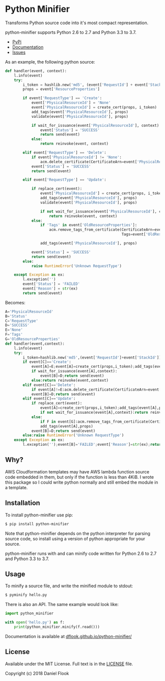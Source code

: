 # Python Minifier

Transforms Python source code into it's most compact representation.

python-minifier supports Python 2.6 to 2.7 and Python 3.3 to 3.7.

* [PyPi](https://pypi.org/project/python-minifier/)
* [Documentation](https://dflook.github.io/python-minifier/)
* [Issues](https://github.com/dflook/python-minifier/issues)

As an example, the following python source:

```python
def handler(event, context):
    l.info(event)
    try:
        i_token = hashlib.new('md5', (event['RequestId'] + event['StackId']).encode()).hexdigest()
        props = event['ResourceProperties']

        if event['RequestType'] == 'Create':
            event['PhysicalResourceId'] = 'None'
            event['PhysicalResourceId'] = create_cert(props, i_token)
            add_tags(event['PhysicalResourceId'], props)
            validate(event['PhysicalResourceId'], props)

            if wait_for_issuance(event['PhysicalResourceId'], context):
                event['Status'] = 'SUCCESS'
                return send(event)
            else:
                return reinvoke(event, context)

        elif event['RequestType'] == 'Delete':
            if event['PhysicalResourceId'] != 'None':
                acm.delete_certificate(CertificateArn=event['PhysicalResourceId'])
            event['Status'] = 'SUCCESS'
            return send(event)

        elif event['RequestType'] == 'Update':

            if replace_cert(event):
                event['PhysicalResourceId'] = create_cert(props, i_token)
                add_tags(event['PhysicalResourceId'], props)
                validate(event['PhysicalResourceId'], props)

                if not wait_for_issuance(event['PhysicalResourceId'], context):
                    return reinvoke(event, context)
            else:
                if 'Tags' in event['OldResourceProperties']:
                    acm.remove_tags_from_certificate(CertificateArn=event['PhysicalResourceId'],
                                                     Tags=event['OldResourceProperties']['Tags'])

                add_tags(event['PhysicalResourceId'], props)

            event['Status'] = 'SUCCESS'
            return send(event)
        else:
            raise RuntimeError('Unknown RequestType')

    except Exception as ex:
        l.exception('')
        event['Status'] = 'FAILED'
        event['Reason'] = str(ex)
        return send(event)
```

Becomes:

```python
A='PhysicalResourceId'
B='Status'
C='RequestType'
D='SUCCESS'
E='None'
F='Tags'
G='OldResourceProperties'
def handler(event,context):
	l.info(event)
	try:
		i_token=hashlib.new('md5',(event['RequestId']+event['StackId']).encode()).hexdigest();props=event['ResourceProperties']
		if event[C]=='Create':
			event[A]=E;event[A]=create_cert(props,i_token);add_tags(event[A],props);validate(event[A],props)
			if wait_for_issuance(event[A],context):
				event[B]=D;return send(event)
			else:return reinvoke(event,context)
		elif event[C]=='Delete':
			if event[A]!=E:acm.delete_certificate(CertificateArn=event[A])
			event[B]=D;return send(event)
		elif event[C]=='Update':
			if replace_cert(event):
				event[A]=create_cert(props,i_token);add_tags(event[A],props);validate(event[A],props)
				if not wait_for_issuance(event[A],context):return reinvoke(event,context)
			else:
				if F in event[G]:acm.remove_tags_from_certificate(CertificateArn=event[A],Tags=event[G][F])
				add_tags(event[A],props)
			event[B]=D;return send(event)
		else:raise RuntimeError('Unknown RequestType')
	except Exception as ex:
		l.exception('');event[B]='FAILED';event['Reason']=str(ex);return send(event)
```

## Why?

AWS Cloudformation templates may have AWS lambda function source code embedded in them, but only if the function is less 
than 4KiB. I wrote this package so I could write python normally and still embed the module in a template.

## Installation

To install python-minifier use pip:

```bash
$ pip install python-minifier
```

Note that python-minifier depends on the python interpreter for parsing source code, 
so install using a version of python appropriate for your source.

python-minifier runs with and can minify code written for Python 2.6 to 2.7 and Python 3.3 to 3.7.

## Usage

To minify a source file, and write the minified module to stdout:

```bash
$ pyminify hello.py
```

There is also an API. The same example would look like:

```python
import python_minifier

with open('hello.py') as f:
    print(python_minifier.minify(f.read()))
```

Documentation is available at [dflook.github.io/python-minifier/](https://dflook.github.io/python-minifier/)

## License

Available under the MIT License. Full text is in the [LICENSE](LICENSE) file.

Copyright (c) 2018 Daniel Flook
